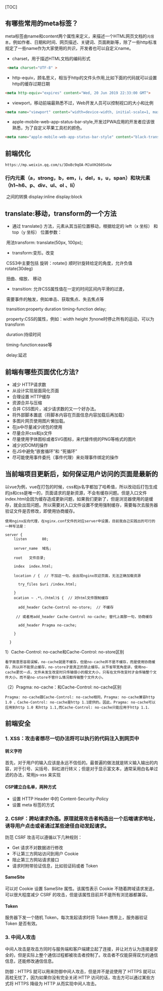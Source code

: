 [TOC]

## 有哪些常用的meta标签？

meta标签由name和content两个属性来定义，来描述一个HTML网页文档的`元信息`，例如作者、日期和时间、网页描述、关键词、页面刷新等，除了一些http标准规定了一些name作为大家使用的共识，开发者也可以自定义name。

- charset，用于描述HTML文档的编码形式

```html
 <meta charset="UTF-8" >
```

- http-equiv，顾名思义，相当于http的文件头作用,比如下面的代码就可以设置http的缓存过期日期

```html
<meta http-equiv="expires" content="Wed, 20 Jun 2019 22:33:00 GMT">
```

- viewport，移动前端最熟悉不过，Web开发人员可以控制视口的大小和比例

```html
<meta name="viewport" content="width=device-width, initial-scale=1, maximum-scale=1">
```

- apple-mobile-web-app-status-bar-style,开发过PWA应用的开发者应该很熟悉，为了自定义苹果工具栏的颜色。

```html
<meta name="apple-mobile-web-app-status-bar-style" content="black-translucent">
```

## 前端优化

`https://mp.weixin.qq.com/s/3DoBc9qOA-MJaVH260SvUw`

### 行内元素（a，strong，b，em，i，del，s，u，span）和块元素（h1~h6、p、div、ul、ol 、li）

​	之间的转换 display:inline  display:block

## translate:移动，transform的一个方法

+ 通过 translate() 方法，元素从其当前位置移动，根据给定的 left（x 坐标） 和 top（y 坐标） 位置参数：

​     用法transform: translate(50px, 100px);

+ transform:变形。改变

​         CSS3中主要包括 旋转：rotate() 顺时针旋转给定的角度，允许负值 rotate(30deg)

​          扭曲、缩放、 移动

+ transition: 允许CSS属性值在一定的时间区间内平滑的过渡，

​      需要事件的触发，例如单击、获取焦点、失去焦点等

​		transition:property duration timing-function delay;

​		property:CSS的属性，例如：width height 为none时停止所有的运动，可以为transform

​          duration:持续时间

​          timing-function:ease等

​          delay:延迟

## 前端有哪些页面优化方法?

- 减少 HTTP请求数
- 从设计实现层面简化页面
- 合理设置 HTTP缓存
- 资源合并与压缩
- 合并 CSS图片，减少请求数的又一个好办法。
- 将外部脚本置底（将脚本内容在页面信息内容加载后再加载）
- 多图片网页使用图片懒加载。
- 在js中尽量减少闭包的使用
- 尽量合并css和js文件
- 尽量使用字体图标或者SVG图标，来代替传统的PNG等格式的图片
- 减少对DOM的操作
- 在JS中避免“嵌套循环”和 “死循环”
- 尽可能使用事件委托（事件代理）来处理事件绑定的操作

## 当前端项目更新后，如何保证用户访问的页面是最新的

以vue为例，vue在打包的时候，css和js名字都加了哈希值，所以改动后打包生成的js和css是唯一的，页面请求的是新资源，不会有缓存问题。但是入口文件index.html会因为缓存造成更新问题，如果我们更新了，但是浏览器使用的是缓存，就会出现问题。所以需要对入口文件设置不使用强制缓存，需要每次去服务器验证文件是否修改，即使用协商缓存。

```nginx
使用nginx反向代理，在nginx.conf文件的对应server中设置，目前我自己实践出的可行的一种写法是：

server {
    listen       80;

    server_name  域名;

    root   文件目录;

    index  index.html;
    
    location / {  // 不加这一句，会出现nginx欢迎页面，无法正确加载资源

      try_files $uri /index.html;

    }
    ocation ~ .*\.(html)$ {  // 对html文件限制缓存

      add_header Cache-Control no-store;  // 不缓存

     // 或者用add_header Cache-Control no-cache; 替代上面那一句，协商缓存

      add_header Pragma no-cache;

    }
    
  }
```

1）Cache-Control: no-cache和Cache-Control: no-store区别

    看字面意思容易误解，no-cache就是不缓存，但是no-cache并不是不缓存，而是使用协商缓存，所以并不能禁止缓存，no-store才是真正的禁止缓存。从节省带宽角度讲，使用no-cache更优一点，文件未发生改变时只传输很小的报文大小，只有在文件改变时才会传输整个文件大小。而不是no-store不管什么情况都传输整个文件大小。

（2）Pragma: no-cache：和Cache-Control: no-cache区别

    Pragma: no-cache跟Cache-Control: no-cache相同，Pragma: no-cache兼容http 1.0 ，Cache-Control: no-cache是http 1.1提供的。因此，Pragma: no-cache可以应用到http 1.0 和http 1.1,而Cache-Control: no-cache只能应用于http 1.1.

## 前端安全

### 1. XSS：攻击者想尽一切办法将可以执行的代码注入到网页中

#### 转义字符

首先，对于用户的输入应该是永远不信任的。最普遍的做法就是转义输入输出的内容，对于引号、尖括号、斜杠进行转义；但是对于显示富文本，通常采用白名单过滤的办法，常用js-xss 来实现

#### CSP建立白名单，两种方式

- 设置 HTTP Header 中的 Content-Security-Policy
- 设置 meta 标签的方式 <meta http-equiv="Content-Security-Policy">

### 2. CSRF：跨站请求伪造。原理就是攻击者构造出一个后端请求地址，诱导用户点击或者通过某些途径自动发起请求。

防范 CSRF 攻击可以遵循以下几种规则：

- Get 请求不对数据进行修改
- 不让第三方网站访问到用户 Cookie
- 阻止第三方网站请求接口
- 请求时附带验证信息，比如验证码或者 Token

#### SameSite

可以对 Cookie 设置 SameSite 属性。该属性表示 Cookie 不随着跨域请求发送，可以很大程度减少 CSRF 的攻击，但是该属性目前并不是所有浏览器都兼容。

#### Token

服务器下发一个随机 Token，每次发起请求时将 Token 携带上，服务器验证 Token 是否有效。

### 3. 中间人攻击

中间人攻击是攻击方同时与服务端和客户端建立起了连接，并让对方认为连接是安全的，但是实际上整个通信过程都被攻击者控制了。攻击者不仅能获得双方的通信信息，还能修改通信信息。

防御：HTTPS 就可以用来防御中间人攻击，但是并不是说使用了 HTTPS 就可以高枕无忧了，因为如果你没有完全关闭 HTTP 访问的话，攻击方可以通过某些方式将 HTTPS 降级为 HTTP 从而实现中间人攻击。